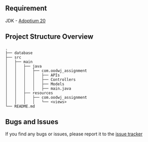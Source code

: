 ## Requirement
JDK - [Adoptium 20](https://adoptium.net/en-GB/temurin/releases/?arch=any&version=20)

## Project Structure Overview

```
.
├── database
├── src
│   ├── main
│   │   ├── java
│   │   │   ├── com.oodwj_assignment
│   │   │   │   ├── APIs
│   │   │   │   ├── Controllers
│   │   │   │   ├── Models
│   │   │   │   ├── main.java
│   │   ├── resources
│   │   │   ├── com.oodwj_assignment
│   │   │   │   └── <views>
└── README.md
```

## Bugs and Issues

If you find any bugs or issues, please report it to the [issue tracker](https://github.com/jameswong3388/OODWJ/issues)